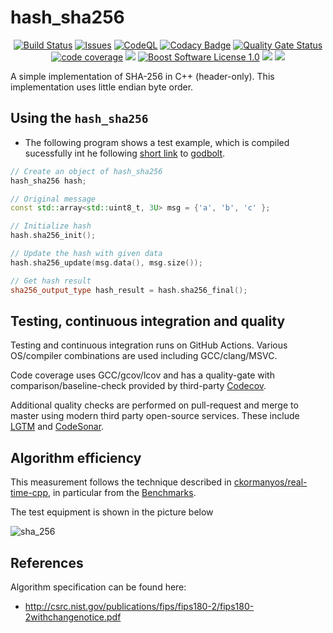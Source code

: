 hash_sha256
==================

<p align="center">
    <a href="https://github.com/imahjoub/hash_sha256/actions">
        <img src="https://github.com/imahjoub/hash_sha256/actions/workflows/hash_sha256.yml/badge.svg" alt="Build Status"></a>
    <a href="https://github.com/imahjoub/hash_sha256/issues?q=is%3Aissue+is%3Aopen+sort%3Aupdated-desc">
        <img src="https://custom-icon-badges.herokuapp.com/github/issues-raw/imahjoub/hash_sha256?logo=github" alt="Issues" /></a>
    <a href="https://github.com/imahjoub/hash_sha256/actions/workflows/hash_sha256_codeql.yml">
        <img src="https://github.com/imahjoub/hash_sha256/actions/workflows/hash_sha256_codeql.yml/badge.svg" alt="CodeQL"></a>
    <a href="https://app.codacy.com/gh/imahjoub/hash_sha256/dashboard">
        <img src="https://app.codacy.com/project/badge/Grade/913aec26f468405ab0ff9a29beb6d400" alt="Codacy Badge" /></a>
    <a href="https://sonarcloud.io/summary/new_code?id=imahjoub_hash_sha256">
        <img src="https://sonarcloud.io/api/project_badges/measure?project=imahjoub_hash_sha256&metric=alert_status" alt="Quality Gate Status"></a>
    <a href="https://codecov.io/gh/imahjoub/hash_sha256">
        <img src="https://codecov.io/gh/imahjoub/hash_sha256/branch/main/graph/badge.svg?token=3LIK8E96FC" alt="code coverage"></a>
    <a href="https://github.com/imahjoub/hash_sha256" alt="GitHub code size in bytes">
        <img src="https://img.shields.io/github/languages/code-size/imahjoub/hash_sha256" /></a>
    <a href="https://github.com/imahjoub/hash_sha256/blob/main/LICENSE_1_0.txt">
        <img src="https://img.shields.io/badge/license-BSL%201.0-blue.svg" alt="Boost Software License 1.0"></a>
    <a href="https://github.com/imahjoub/hash_sha256" alt="Activity">
        <img src="https://img.shields.io/github/commit-activity/y/imahjoub/hash_sha256" /></a>
    <a href="https://godbolt.org/z/6o77bqf6M" alt="godbolt">
        <img src="https://img.shields.io/badge/try%20it%20on-godbolt-green" /></a>
</p>

A simple implementation of SHA-256 in C++ (header-only). This implementation uses little endian byte order.

## Using the `hash_sha256`

  * The following program shows a test example, which is compiled sucessfully int he following [short link](https://godbolt.org/z/6o77bqf6M) to [godbolt](https://godbolt.org/z/6o77bqf6M).

  ```cpp
  // Create an object of hash_sha256
  hash_sha256 hash;

  // Original message
  const std::array<std::uint8_t, 3U> msg = {'a', 'b', 'c' };

  // Initialize hash
  hash.sha256_init();

  // Update the hash with given data
  hash.sha256_update(msg.data(), msg.size());

  // Get hash result
  sha256_output_type hash_result = hash.sha256_final();
  ```

## Testing, continuous integration and quality
Testing and continuous integration runs on GitHub Actions.
Various OS/compiler combinations are used including
GCC/clang/MSVC.

Code coverage uses GCC/gcov/lcov and has a
quality-gate with comparison/baseline-check provided by third-party [Codecov](https://app.codecov.io/gh/imahjoub/hash_sha256).

Additional quality checks are performed on pull-request
and merge to master using modern third party open-source services.
These include
[LGTM](https://lgtm.com/projects/g/imahjoub/hash_sha256/alerts/?mode=list) and [CodeSonar](https://sonarcloud.io/summary/new_code?id=imahjoub_hash_sha256).

## Algorithm efficiency
This measurement follows the technique described in [ckormanyos/real-time-cpp](https://github.com/ckormanyos/real-time-cpp),
in particular from the [Benchmarks](https://github.com/ckormanyos/real-time-cpp/tree/master/ref_app/src/app/benchmark).

The test equipment is shown in the picture below

![sha_256](https://user-images.githubusercontent.com/48915588/206875379-1ba68838-5d61-4fde-b43c-ccdc65641f6e.jpg)


## References
Algorithm specification can be found here:
* http://csrc.nist.gov/publications/fips/fips180-2/fips180-2withchangenotice.pdf
